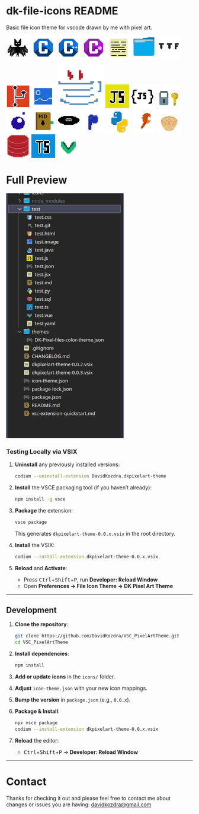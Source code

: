 # dk-file-icons README


Basic file icon theme for vscode drawn by me with pixel art. 


![alt text](icons/bat.png) ![alt text](icons/c.png) ![alt text](icons/cpp.png) ![alt text](icons/csharp.png) ![alt text](icons/file.png) ![alt text](icons/folder.png) ![alt text](icons/font.png) ![alt text](icons/git.png) ![alt text](icons/Image.png) ![alt text](icons/Java.png) ![alt text](icons/JavaScript.png) ![alt text](icons/json.png) ![alt text](icons/key.png)  ![alt text](icons/lua.png) ![alt text](icons/markdown.png) ![alt text](icons/music.png) ![alt text](icons/php.png) ![alt text](icons/Python.png) ![alt text](icons/rust.png) ![alt text](icons/shell.png) ![alt text](icons/sql.png) ![alt text](icons/TypeScript.png) ![alt text](icons/Vue.png)


# Full Preview 

![alt text](image.png)



### Testing Locally via VSIX

1. **Uninstall** any previously installed versions:

   ```bash
   codium --uninstall-extension DavidKozdra.dkpixelart-theme
   ```
2. **Install** the VSCE packaging tool (if you haven’t already):

   ```bash
   npm install -g vsce
   ```
3. **Package** the extension:

   ```bash
   vsce package
   ```

   This generates `dkpixelart-theme-0.0.x.vsix` in the root directory.
4. **Install** the VSIX:

   ```bash
   codium --install-extension dkpixelart-theme-0.0.x.vsix
   ```
5. **Reload** and **Activate**:

   * Press <kbd>Ctrl</kbd>+<kbd>Shift</kbd>+<kbd>P</kbd>, run **Developer: Reload Window**
   * Open **Preferences → File Icon Theme → DK Pixel Art Theme**

---

## Development

1. **Clone the repository**:

   ```bash
   git clone https://github.com/DavidKozdra/VSC_PixelArtTheme.git
   cd VSC_PixelArtTheme
   ```
2. **Install dependencies**:

   ```bash
   npm install
   ```
3. **Add or update icons** in the `icons/` folder.
4. **Adjust** `icon-theme.json` with your new icon mappings.
5. **Bump the version** in `package.json` (e.g., `0.0.x`).
6. **Package & Install**:

   ```bash
   npx vsce package
   codium --install-extension dkpixelart-theme-0.0.x.vsix
   ```
7. **Reload** the editor:

   * <kbd>Ctrl</kbd>+<kbd>Shift</kbd>+<kbd>P</kbd> → **Developer: Reload Window**

---

# Contact

Thanks for checking it out and please feel free to contact me about changes or issues you are having: davidkozdra@gmail.com